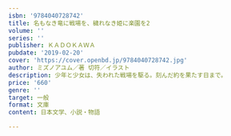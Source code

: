 ```yaml
---
isbn: '9784040728742'
title: 名もなき竜に戦場を、穢れなき姫に楽園を2
volume: ''
series: ''
publisher: ＫＡＤＯＫＡＷＡ
pubdate: '2019-02-20'
cover: 'https://cover.openbd.jp/9784040728742.jpg'
author: ミズノアユム／著 切符／イラスト
description: 少年と少女は、失われた戦場を駆る。刻んだ約を果たす日まで。
price: '660'
genre: ''
target: 一般
format: 文庫
content: 日本文学、小説・物語

---
```

